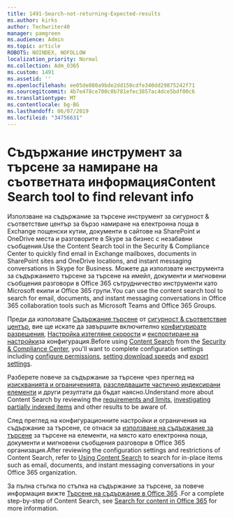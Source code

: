 ```yaml
---
title: 1491-Search-not-returning-Expected-results
ms.author: kirks
author: Techwriter40
manager: pamgreen
ms.audience: Admin
ms.topic: article
ROBOTS: NOINDEX, NOFOLLOW
localization_priority: Normal
ms.collection: Adm_O365
ms.custom: 1491
ms.assetid: ''
ms.openlocfilehash: ee05de080a9bde2dd150cdfe340dd29875242f71
ms.sourcegitcommit: 4b7e478ce700c0b781efec3857ac4dce5bdf00c6
ms.translationtype: MT
ms.contentlocale: bg-BG
ms.lasthandoff: 06/07/2019
ms.locfileid: "34756631"
---
```

# <a name="content-search-tool-to-find-relevant-info"></a><span data-ttu-id="580dd-102">Съдържание инструмент за търсене за намиране на съответната информация</span><span class="sxs-lookup"><span data-stu-id="580dd-102">Content Search tool to find relevant info</span></span>

<span data-ttu-id="580dd-103">Използване на съдържание за търсене инструмент за сигурност & съответствие център за бързо намиране на електронна поща в Exchange пощенски кутии, документи в сайтове на SharePoint и OneDrive места и разговорите в Skype за бизнес с незабавни съобщения.</span><span class="sxs-lookup"><span data-stu-id="580dd-103">Use the Content Search tool in the Security & Compliance Center to quickly find email in Exchange mailboxes, documents in SharePoint sites and OneDrive locations, and instant messaging conversations in Skype for Business.</span></span> <span data-ttu-id="580dd-104">Можете да използвате инструмента за съдържанието търсене за търсене на имейл, документи и мигновени съобщения разговори в Office 365 сътрудничество инструменти като Microsoft екипи и Office 365 групи.</span><span class="sxs-lookup"><span data-stu-id="580dd-104">You can use the content search tool to search for email, documents, and instant messaging conversations in Office 365 collaboration tools such as Microsoft Teams and Office 365 Groups.</span></span>


<span data-ttu-id="580dd-105">Преди да използвате [Съдържание търсене](https://sip.protection.office.com/contentsearchbeta?ContentOnly=1) от [сигурност & съответствие център](https://sip.protection.office.com/homepage), вие ще искате да завършите включително [конфигурирате разрешения](https://docs.microsoft.com/office365/securitycompliance/permissions-filtering-for-content-search), [Настройка изтегляне скорости](https://docs.microsoft.com/en-us/office365/securitycompliance/increase-download-speeds-when-exporting-ediscovery-results) и [експортиране на настройки](https://docs.microsoft.com/en-us/office365/securitycompliance/disable-reports-when-you-export-content-search-results)за конфигурация.</span><span class="sxs-lookup"><span data-stu-id="580dd-105">Before using [Content Search](https://sip.protection.office.com/contentsearchbeta?ContentOnly=1) from the [Security & Compliance Center](https://sip.protection.office.com/homepage), you'll want to complete configuration settings including [configure permissions](https://docs.microsoft.com/office365/securitycompliance/permissions-filtering-for-content-search), [setting download speeds](https://docs.microsoft.com/en-us/office365/securitycompliance/increase-download-speeds-when-exporting-ediscovery-results) and [export settings](https://docs.microsoft.com/en-us/office365/securitycompliance/disable-reports-when-you-export-content-search-results).</span></span>

<span data-ttu-id="580dd-106">Разберете повече за съдържание за търсене чрез преглед на [изискванията и ограниченията](https://docs.microsoft.com/office365/securitycompliance/limits-for-content-search), [разследващите частично индексирани елементи](https://docs.microsoft.com/office365/securitycompliance/investigating-partially-indexed-items-in-ediscovery) и други резултати да бъдат наясно.</span><span class="sxs-lookup"><span data-stu-id="580dd-106">Understand more about Content Search by reviewing the [requirements and limits](https://docs.microsoft.com/office365/securitycompliance/limits-for-content-search), [investigating partially indexed items](https://docs.microsoft.com/office365/securitycompliance/investigating-partially-indexed-items-in-ediscovery) and other results to be aware of.</span></span>

<span data-ttu-id="580dd-107">След преглед на конфигурационните настройки и ограничения на съдържание за търсене, се отнася за [използване на съдържание за търсене</a> за търсене на елементи, на място като електронна поща, документи и мигновени съобщения разговори в Office 365 организация](https://docs.microsoft.com/office365/securitycompliance/content-search).</span><span class="sxs-lookup"><span data-stu-id="580dd-107">After reviewing the configuration settings and restrictions of Content Search, refer to [Using Content Search</a> to search for in-place items such as email, documents, and instant messaging conversations in your Office 365 organization](https://docs.microsoft.com/office365/securitycompliance/content-search).</span></span>

<span data-ttu-id="580dd-108">За пълна стъпка по стъпка на съдържание за търсене, за повече информация вижте [Търсене на съдържание в Office 365](https://docs.microsoft.com/office365/securitycompliance/search-for-content) .</span><span class="sxs-lookup"><span data-stu-id="580dd-108">For a complete step-by-step of Content Search, see [Search for content in Office 365](https://docs.microsoft.com/office365/securitycompliance/search-for-content) for more information.</span></span>
